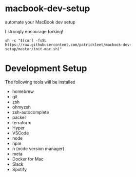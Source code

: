 # macbook-dev-setup
automate your MacBook dev setup

I strongly encourage forking!

```
sh -c "$(curl -fsSL https://raw.githubusercontent.com/patrickleet/macbook-dev-setup/master/init-mac.sh)"
```

# Development Setup

The following tools will be installed

* homebrew
* git
* zsh
* ohmyzsh
* zsh-autocomplete
* packer
* terraform
* Hyper
* VSCode
* node
* npm
* n (node version manager)
* meta
* Docker for Mac
* Slack
* Spotify
